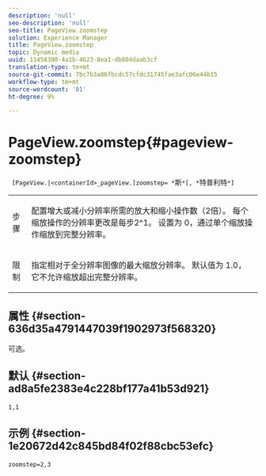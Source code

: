 ```yaml
---
description: 'null'
seo-description: 'null'
seo-title: PageView.zoomstep
solution: Experience Manager
title: PageView.zoomstep
topic: Dynamic media
uuid: 11458300-4a1b-4623-8ea1-db804daab3cf
translation-type: tm+mt
source-git-commit: 7bc7b3a86fbcdc57cfdc31745fae3afc06e44b15
workflow-type: tm+mt
source-wordcount: '81'
ht-degree: 9%

---
```



# PageView.zoomstep{#pageview-zoomstep}

` [PageView.|<containerId>_pageView.]zoomstep= *`斯`*[, *`特普利特`*]`

<table id="table_82C9252157DB41B5B98505855975D2F5"> 
 <tbody> 
  <tr> 
   <td colname="col1"> <p> <span class="codeph"><span class="varname"> 步骤</span></span> </p> </td> 
   <td colname="col2"> <p> 配置增大或减小分辨率所需的放大和缩小操作数（2倍）。 每个缩放操作的分辨率更改是每步2^1。 设置为<span class="codeph"> 0</span>，通过单个缩放操作缩放到完整分辨率。 </p> </td> 
  </tr> 
  <tr> 
   <td colname="col1"> <p><span class="codeph"><span class="varname"> 限制</span></span> </p> </td> 
   <td colname="col2"> <p> 指定相对于全分辨率图像的最大缩放分辨率。 默认值为<span class="codeph"> 1.0</span>，它不允许缩放超出完整分辨率。 </p> </td> 
  </tr> 
 </tbody> 
</table>

## 属性 {#section-636d35a4791447039f1902973f568320}

可选。

## 默认 {#section-ad8a5fe2383e4c228bf177a41b53d921}

`1,1`

## 示例 {#section-1e20672d42c845bd84f02f88cbc53efc}

`zoomstep=2,3`
